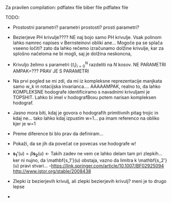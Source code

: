 Za pravilen compilation:
pdflatex file
biber file
pdflatex file

TODO:

- Prostostni parametri? parametri prostosti? prosti parametri?

- Bezierjeve PH krivulje???? NE naj bojo samo PH krivulje. Vsak polinom lahko namrec napises v Bernsteinovi obliki
  ane... Mogoče pa se splača vseeno ločiti? zato da lahko rečemo izračunamo dolžine krivulje, kar za splošno načeloma ne
  bi mogli, saj je dolžina neskoncna,

- Krivuljo želimo s parametri $\{t_i\}_{i=0}^{N}$ razdeliti na $N$ kosov. NE PARAMETRI AMPAK=??? PRAV JE S PARAMETRI

- Na prvi pogled se mi zdi, da mi iz kompleksne reprezentacije manjkata samo w_k in rotacijska invarianca....
  AAAAAMPAK, realno to, da lahko KOMPLEKSNE hodografe identificiramo s navadnimi krivuljami je TOPSHIT.
  Lahko bi imel v hodografBoxu potem narisan kompleksen hodograf.

- Jasno mora biti, kdaj je govora o hodografih primitivnih pitag trojic in kdaj ne...
  tako lahko kdaj izpustim w=1... pa imam referenco na obliko kjer je w=1

- Preme diference bi blo prav da definiram...

- Pokaži, da se jih da povečat ce povecas vse hodografe w!

- $\mathbf{s_1'}(u) =\beta\mathbf{s_2}(u)$ <- Takih zadev ne vem ce lahko delam tam pri zlepkih... ker ni nujno, da
  \mathbf{s_1'}(u) obstaja, vazno da limitra k \mathbf{s_2'}(u) pravi stvari...
  -https://link.springer.com/article/10.1007/BF02925094
  http://www.jstor.org/stable/2008438


- Zlepki iz bezierjevih krivulj, ali zlepki bezierjevih krivulj? meni je to drugo lepse
- 